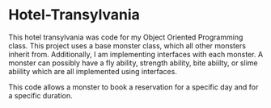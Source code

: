 # Hotel-Transylvania

This hotel transylvania was code for my Object Oriented Programming class. This project uses a base monster class, which all other monsters inherit from. Additionally, I am implementing interfaces with each monster. A monster can possibly have a fly ability, strength ability, bite abiilty, or slime abiility which are all implemented using interfaces.

This code allows a monster to book a reservation for a specific day and for a specific duration. 
